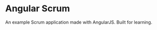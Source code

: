Angular Scrum
====================

An example Scrum application made with AngularJS.
Built for learning.
